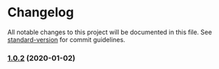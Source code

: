 # Changelog

All notable changes to this project will be documented in this file. See [standard-version](https://github.com/conventional-changelog/standard-version) for commit guidelines.

### [1.0.2](https://github.com/Wildlifes/vuepress-starter/compare/v1.0.1...v1.0.2) (2020-01-02)
